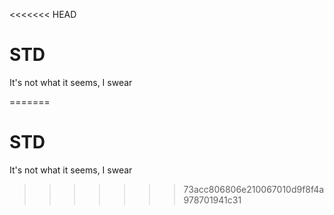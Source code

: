 <<<<<<< HEAD
# STD

It's not what it seems, I swear

=======
# STD 
It's not what it seems, I swear
>>>>>>> 73acc806806e210067010d9f8f4a978701941c31
